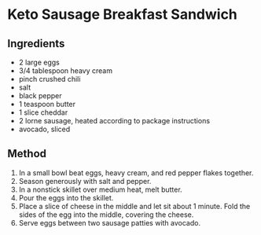 # Keto Sausage Breakfast Sandwich

## Ingredients

- 2 large eggs
- 3/4 tablespoon heavy cream
- pinch crushed chili
- salt
- black pepper
- 1 teaspoon butter
- 1 slice cheddar
- 2 lorne sausage, heated according to package instructions
- avocado, sliced

## Method

1. In a small bowl beat eggs, heavy cream, and red pepper flakes together.
2. Season generously with salt and pepper.
3. In a nonstick skillet over medium heat, melt butter.
4. Pour the eggs into the skillet.
5. Place a slice of cheese in the middle and let sit about 1 minute. Fold the sides of the egg into the middle, covering the cheese.
6. Serve eggs between two sausage patties with avocado.
